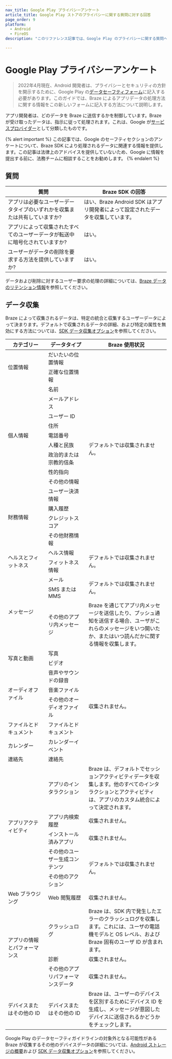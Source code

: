 ```yaml
---
nav_title: Google Play プライバシーアンケート
article_title: Google Play ストアのプライバシーに関する質問に対する回答
page_order: 9
platform: 
  - Android
  - FireOS
description: "このリファレンス記事では、Google Play のプライバシーに関する質問への回答方法について説明します。"

---
```

<style>
table td {
    word-break: break-word;
}
</style>

# Google Play プライバシーアンケート

> 2022年4月現在、Android 開発者は、プライバシーとセキュリティの方針を開示するために、Google Play の[データセーフティフォーム][4]に記入する必要があります。このガイドでは、Braze によるアプリデータの処理方法に関する情報をこの新しいフォームに記入する方法について説明します。 

アプリ開発者は、どのデータを Braze に送信するかを制御しています。Braze が受け取ったデータは、指示に従って処理されます。これは、Google が[サービスプロバイダー][3]として分類したものです。 

{% alert important %}
この記事では、Google のセーフティセクションのアンケートについて、Braze SDK により処理されるデータに関連する情報を提供します。この記事は法律上のアドバイスを提供していないため、Google に情報を提出する前に、法務チームに相談することをお勧めします。
{% endalert %}

## 質問

|質問|Braze SDK の回答|
|---|---|
|アプリは必要なユーザーデータタイプのいずれかを収集または共有していますか?|はい、Braze Android SDK はアプリ開発者によって設定されたデータを収集しています。|
|アプリによって収集されたすべてのユーザーデータが転送中に暗号化されていますか?|はい。|
|ユーザーがデータの削除を要求する方法を提供していますか?|はい。|

データおよび削除に対するユーザー要求の処理の詳細については、[Braze データのリテンション情報][1]を参照してください。

## データ収集

Braze によって収集されるデータは、特定の統合と収集するユーザーデータによって決まります。デフォルトで収集されるデータの詳細、および特定の属性を無効にする方法については、[SDK データ収集オプション][5]を参照してください。

<table id="datatypes">
    <thead>
        <tr>
            <th width="25%">カテゴリー</th>
            <th width="25%">データタイプ</th>
            <th width="50%">Braze 使用状況</th>
        </tr>
    </thead>
    <tbody>
        <tr>
            <td rowspan="2">位置情報</td>
            <td>だいたいの位置情報</td>
            <td rowspan="15">デフォルトでは収集されません。</td>
        </tr>
        <tr>
            <td>正確な位置情報</td>
        </tr>
        <tr>
            <td rowspan="9">個人情報</td>
            <td>名前</td>
        </tr>
        <tr>
            <td>メールアドレス</td>
        </tr>
        <tr>
            <td>ユーザー ID</td>
        </tr>
        <tr>
            <td>住所</td>
        </tr>
        <tr>
            <td>電話番号</td>
        </tr>
        <tr>
            <td>人種と民族</td>
        </tr>
        <tr>
            <td>政治的または宗教的信条</td>
        </tr>
        <tr>
            <td>性的指向</td>
        </tr>
        <tr>
            <td>その他の情報</td>
        </tr>
        <tr>
            <td rowspan="4">財務情報</td>
            <td>ユーザー決済情報</td>
        </tr>
        <tr>
            <td>購入履歴</td>
        </tr>
        <tr>
            <td>クレジットスコア</td>
        </tr>
        <tr>
            <td>その他財務情報</td>      
        </tr>
        <tr>
            <td rowspan="2">ヘルスとフィットネス</td>
            <td>ヘルス情報</td>
            <td rowspan="2">デフォルトでは収集されません。</td>
        </tr>
        <tr>
            <td>フィットネス情報</td>     
        </tr>
        <tr>
            <td rowspan="3">メッセージ</td>
            <td>メール</td>
            <td rowspan="2">デフォルトでは収集されません。</td>
        </tr>
        <tr>
            <td>SMS または MMS</td>          
        </tr>
        <tr>
            <td>その他のアプリ内メッセージ</td>
            <td>Braze を通じてアプリ内メッセージを送信したり、プッシュ通知を送信する場合、ユーザがこれらのメッセージをいつ開いたか、またはいつ読んだかに関する情報を収集します。</td>
        </tr>
        <tr>
            <td rowspan="2">写真と動画</td>
            <td>写真</td>
            <td rowspan="8">収集されません。</td>
        </tr>
        <tr>
            <td>ビデオ</td>
        </tr>
        <tr>
            <td rowspan="3">オーディオファイル</td>
            <td>音声やサウンドの録音</td>
        </tr>        
        <tr>
            <td>音楽ファイル</td>
        </tr>
        <tr>
            <td>その他のオーディオファイル</td>
        </tr>
        <tr>
            <td>ファイルとドキュメント</td>
            <td>ファイルとドキュメント</td>
        </tr>
        <tr>
            <td>カレンダー</td>
            <td>カレンダーイベント</td>
        </tr>
        <tr>
            <td>連絡先</td>
            <td>連絡先</td>
        </tr>
        <tr>
            <td rowspan="5">アプリアクティビティ</td>
            <td>アプリのインタラクション</td>
            <td>Braze は、デフォルトでセッションアクティビティデータを収集します。他のすべてのインタラクションとアクティビティは、アプリのカスタム統合によって決定されます。</td>
        </tr>
        <tr>
            <td>アプリ内検索履歴</td>
            <td>収集されません。</td>            
        </tr>
        <tr>
            <td>インストール済みアプリ</td>
            <td>収集されません。</td>            
        </tr>
        <tr>
            <td>その他のユーザー生成コンテンツ</td>
            <td rowspan="2">デフォルトでは収集されません。</td>            
        </tr>
        <tr>
            <td>その他のアクション</td>
        </tr>
        <tr>
            <td>Web ブラウジング</td>
            <td>Web 閲覧履歴</td>
            <td>収集されません。</td>
        </tr>
        <tr>
            <td rowspan="3">アプリの情報とパフォーマンス</td>
            <td>クラッシュログ</td>
            <td>Braze は、SDK 内で発生したエラーのクラッシュログを収集します。これには、ユーザの電話機モデルと OS レベル、および Braze 固有のユーザ ID が含まれます。</td>
        </tr>
        <tr>
            <td>診断</td>
            <td>収集されません。</td>            
        </tr>
        <tr>
            <td>その他のアプリパフォーマンスデータ</td>
            <td>収集されません。</td>
        </tr>
        <tr>
            <td>デバイスまたはその他の ID</td>
            <td>デバイスまたはその他の ID</td>
            <td>Braze は、ユーザーのデバイスを区別するためにデバイス ID を生成し、メッセージが意図したデバイスに送信されるかどうかをチェックします。</td>
        </tr>
    </tbody>
</table>

Google Play のデータセーフティガイドラインの対象外となる可能性がある Braze が収集するその他のデバイスデータの詳細については、[Android ストレージの概要][2]および [SDK データ収集オプション][5]を参照してください。

[1]: {{site.baseurl}}/api/data_retention/
[2]: {{site.baseurl}}/developer_guide/platform_integration_guides/android/storage
[3]: https://support.google.com/googleplay/android-developer/answer/10787469?hl=en#zippy=%2Cwhat-kinds-of-activities-can-service-providers-perform
[4]: https://support.google.com/googleplay/android-developer/answer/10787469
[5]: {{site.baseurl}}/user_guide/data_and_analytics/user_data_collection/sdk_data_collection/#minimum-integration